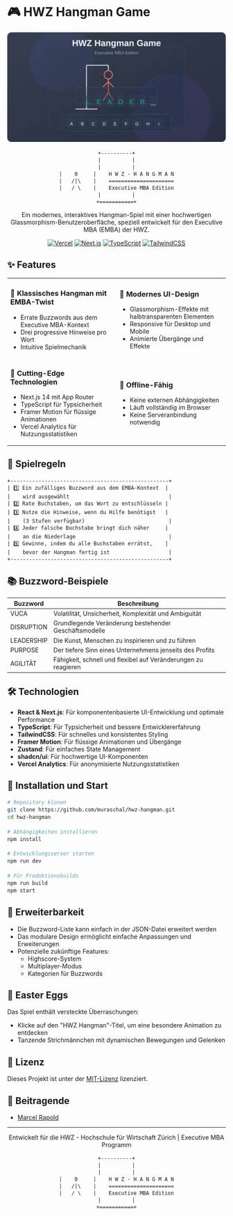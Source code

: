 # 🎮 HWZ Hangman Game

<div align="center">

![HWZ Hangman Game](./public/images/preview.svg)

```
+----------+
|          |
|          |
|    0     |    H W Z - H A N G M A N
|   /|\    |    =====================
|   / \    |    Executive MBA Edition
|          |
+===========+
```

Ein modernes, interaktives Hangman-Spiel mit einer hochwertigen Glassmorphism-Benutzeroberfläche, speziell entwickelt für den Executive MBA (EMBA) der HWZ.

[![Vercel](https://img.shields.io/badge/Vercel-Deployed-black?style=for-the-badge&logo=vercel)](https://hwz-hangman.vercel.app)
[![Next.js](https://img.shields.io/badge/Next.js-14-black?style=for-the-badge&logo=next.js)](https://nextjs.org/)
[![TypeScript](https://img.shields.io/badge/TypeScript-blue?style=for-the-badge&logo=typescript)](https://www.typescriptlang.org/)
[![TailwindCSS](https://img.shields.io/badge/TailwindCSS-teal?style=for-the-badge&logo=tailwindcss)](https://tailwindcss.com/)

</div>

## ✨ Features

<table>
  <tr>
    <td width="50%">
      <h3>🎯 Klassisches Hangman mit EMBA-Twist</h3>
      <ul>
        <li>Errate Buzzwords aus dem Executive MBA-Kontext</li>
        <li>Drei progressive Hinweise pro Wort</li>
        <li>Intuitive Spielmechanik</li>
      </ul>
    </td>
    <td width="50%">
      <h3>🎨 Modernes UI-Design</h3>
      <ul>
        <li>Glassmorphism-Effekte mit halbtransparenten Elementen</li>
        <li>Responsive für Desktop und Mobile</li>
        <li>Animierte Übergänge und Effekte</li>
      </ul>
    </td>
  </tr>
  <tr>
    <td width="50%">
      <h3>🚀 Cutting-Edge Technologien</h3>
      <ul>
        <li>Next.js 14 mit App Router</li>
        <li>TypeScript für Typsicherheit</li>
        <li>Framer Motion für flüssige Animationen</li>
        <li>Vercel Analytics für Nutzungsstatistiken</li>
      </ul>
    </td>
    <td width="50%">
      <h3>🔌 Offline-Fähig</h3>
      <ul>
        <li>Keine externen Abhängigkeiten</li>
        <li>Läuft vollständig im Browser</li>
        <li>Keine Serveranbindung notwendig</li>
      </ul>
    </td>
  </tr>
</table>

## 🎯 Spielregeln

```
+---------------------------------------------------+
| 1️⃣ Ein zufälliges Buzzword aus dem EMBA-Kontext  |
|    wird ausgewählt                                |
| 2️⃣ Rate Buchstaben, um das Wort zu entschlüsseln |
| 3️⃣ Nutze die Hinweise, wenn du Hilfe benötigst   |
|    (3 Stufen verfügbar)                           |
| 4️⃣ Jeder falsche Buchstabe bringt dich näher     |
|    an die Niederlage                              |
| 5️⃣ Gewinne, indem du alle Buchstaben errätst,    |
|    bevor der Hangman fertig ist                   |
+---------------------------------------------------+
```

## 📚 Buzzword-Beispiele

<div align="center">

| Buzzword | Beschreibung |
|----------|--------------|
| VUCA | Volatilität, Unsicherheit, Komplexität und Ambiguität |
| DISRUPTION | Grundlegende Veränderung bestehender Geschäftsmodelle |
| LEADERSHIP | Die Kunst, Menschen zu inspirieren und zu führen |
| PURPOSE | Der tiefere Sinn eines Unternehmens jenseits des Profits |
| AGILITÄT | Fähigkeit, schnell und flexibel auf Veränderungen zu reagieren |

</div>

## 🛠️ Technologien

- **React & Next.js**: Für komponentenbasierte UI-Entwicklung und optimale Performance
- **TypeScript**: Für Typsicherheit und bessere Entwicklererfahrung
- **TailwindCSS**: Für schnelles und konsistentes Styling
- **Framer Motion**: Für flüssige Animationen und Übergänge
- **Zustand**: Für einfaches State Management
- **shadcn/ui**: Für hochwertige UI-Komponenten
- **Vercel Analytics**: Für anonymisierte Nutzungsstatistiken

## 🚀 Installation und Start

```bash
# Repository klonen
git clone https://github.com/muraschal/hwz-hangman.git
cd hwz-hangman

# Abhängigkeiten installieren
npm install

# Entwicklungsserver starten
npm run dev

# Für Produktionsbuilds
npm run build
npm start
```

## 🔄 Erweiterbarkeit

- Die Buzzword-Liste kann einfach in der JSON-Datei erweitert werden
- Das modulare Design ermöglicht einfache Anpassungen und Erweiterungen
- Potenzielle zukünftige Features:
  - Highscore-System
  - Multiplayer-Modus
  - Kategorien für Buzzwords

## 🎁 Easter Eggs

Das Spiel enthält versteckte Überraschungen:
- Klicke auf den "HWZ Hangman"-Titel, um eine besondere Animation zu entdecken
- Tanzende Strichmännchen mit dynamischen Bewegungen und Gelenken

## 📝 Lizenz

Dieses Projekt ist unter der [MIT-Lizenz](LICENSE) lizenziert.

## 👥 Beitragende

- [Marcel Rapold](https://github.com/muraschal)

---

<div align="center">

Entwickelt für die HWZ - Hochschule für Wirtschaft Zürich | Executive MBA Programm

```
+----------+
|          |
|          |
|    0     |    H W Z - H A N G M A N
|   /|\    |    =====================
|   / \    |    Executive MBA Edition
|          |
+===========+
```

</div> 